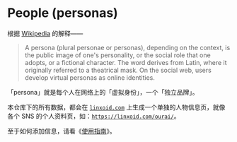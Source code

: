 # People (personas)

根据 [Wikipedia](https://en.wikipedia.org/wiki/Persona) 的解释——

> A persona (plural personae or personas), depending on the context, is the public image of one's personality, or the social role that one adopts, or a fictional character. The word derives from Latin, where it originally referred to a theatrical mask. On the social web, users develop virtual personas as online identities.

「persona」就是每个人在网络上的「虚拟身份」，一个「独立品牌」。

本仓库下的所有数据，都会在 [`linxoid.com`](https://linxoid.com/) 上生成一个单独的人物信息页，就像各个 SNS 的个人资料页，如：[`https://linxoid.com/ourai/`](https://linxoid.com/ourai/)。

至于如何添加信息，请看《[使用指南](https://meta.linxoid.com/guides/)》。
